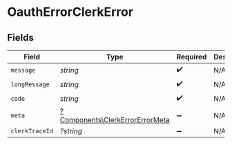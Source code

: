 # OauthErrorClerkError


## Fields

| Field                                                                             | Type                                                                              | Required                                                                          | Description                                                                       |
| --------------------------------------------------------------------------------- | --------------------------------------------------------------------------------- | --------------------------------------------------------------------------------- | --------------------------------------------------------------------------------- |
| `message`                                                                         | *string*                                                                          | :heavy_check_mark:                                                                | N/A                                                                               |
| `longMessage`                                                                     | *string*                                                                          | :heavy_check_mark:                                                                | N/A                                                                               |
| `code`                                                                            | *string*                                                                          | :heavy_check_mark:                                                                | N/A                                                                               |
| `meta`                                                                            | [?Components\ClerkErrorErrorMeta](../../Models/Components/ClerkErrorErrorMeta.md) | :heavy_minus_sign:                                                                | N/A                                                                               |
| `clerkTraceId`                                                                    | *?string*                                                                         | :heavy_minus_sign:                                                                | N/A                                                                               |